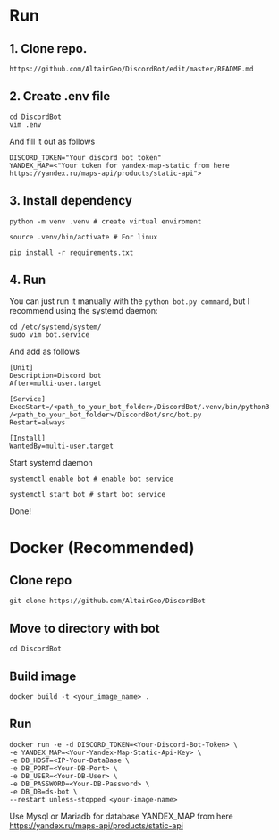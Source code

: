 # Run
## 1. Clone repo.
  ```
  https://github.com/AltairGeo/DiscordBot/edit/master/README.md
  ```
## 2. Create .env file
  ```
  cd DiscordBot
  vim .env
  ```
And fill it out as follows
  ```
  DISCORD_TOKEN="Your discord bot token"
  YANDEX_MAP=<"Your token for yandex-map-static from here https://yandex.ru/maps-api/products/static-api">
  ```

## 3. Install dependency
  ```
  python -m venv .venv # create virtual enviroment
  
  source .venv/bin/activate # For linux
  
  pip install -r requirements.txt
  ```
## 4. Run
You can just run it manually with the ```python bot.py command```, but I recommend using the systemd daemon:
  ```
  cd /etc/systemd/system/
  sudo vim bot.service
  ```
  And add as follows
  ```
  [Unit]
  Description=Discord bot
  After=multi-user.target
  
  [Service]
  ExecStart=/<path_to_your_bot_folder>/DiscordBot/.venv/bin/python3 /<path_to_your_bot_folder>/DiscordBot/src/bot.py
  Restart=always
  
  [Install]
  WantedBy=multi-user.target
  ```
  Start systemd daemon
  ```
  systemctl enable bot # enable bot service
  
  systemctl start bot # start bot service
  ```
  Done!

# Docker (Recommended)

## Clone repo
```
git clone https://github.com/AltairGeo/DiscordBot
```
## Move to directory with bot
```
cd DiscordBot
```
## Build image
```
docker build -t <your_image_name> .
```
## Run
```
docker run -e -d DISCORD_TOKEN=<Your-Discord-Bot-Token> \
-e YANDEX_MAP=<Your-Yandex-Map-Static-Api-Key> \
-e DB_HOST=<IP-Your-DataBase \
-e DB_PORT=<Your-DB-Port> \
-e DB_USER=<Your-DB-User> \
-e DB_PASSWORD=<Your-DB-Password> \
-e DB_DB=ds-bot \
--restart unless-stopped <your-image-name>
```
Use Mysql or Mariadb for database
YANDEX_MAP from here https://yandex.ru/maps-api/products/static-api
